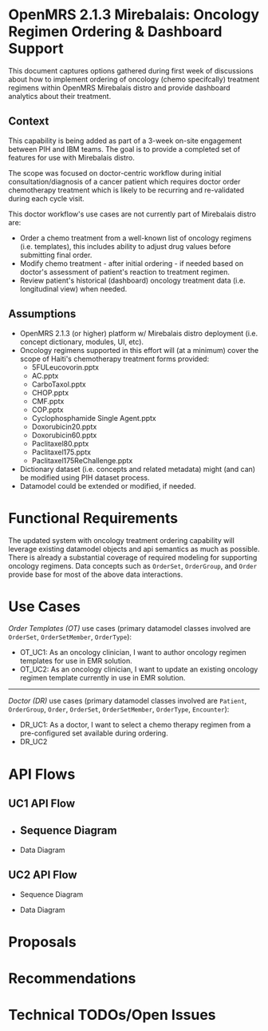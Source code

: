 OpenMRS 2.1.3 Mirebalais: Oncology Regimen Ordering & Dashboard Support
=======================================================================

This document captures options gathered during first week of discussions about how to implement ordering of oncology (chemo specifcally) treatment regimens within OpenMRS Mirebalais distro and provide dashboard analytics about their treatment.

Context
-------

This capability is being added as part of a 3-week on-site engagement between PIH and IBM teams. The goal is to provide a completed set of features for use with Mirebalais distro. 

The scope was focused on doctor-centric workflow during initial consultation/diagnosis of a cancer patient which requires doctor order chemotherapy treatment which is likely to be recurring and re-validated during each cycle visit.

This doctor workflow's use cases are not currently part of Mirebalais distro are:
- Order a chemo treatment from a well-known list of oncology regimens (i.e. templates), this includes ability to adjust drug values before submitting final order.
- Modify chemo treatment - after initial ordering - if needed based on doctor's assessment of patient's reaction to treatment regimen.
- Review patient's historical (dashboard) oncology treatment data (i.e. longitudinal view) when needed.


Assumptions
-----------

- OpenMRS 2.1.3 (or higher) platform w/ Mirebalais distro deployment (i.e. concept dictionary, modules, UI, etc).
- Oncology regimens supported in this effort will (at a minimum) cover the scope of Haiti's chemotherapy treatment forms provided:
    - 5FULeucovorin.pptx
    - AC.pptx
    - CarboTaxol.pptx
    - CHOP.pptx
    - CMF.pptx
    - COP.pptx
    - Cyclophosphamide Single Agent.pptx
    - Doxorubicin20.pptx
    - Doxorubicin60.pptx
    - Paclitaxel80.pptx
    - Paclitaxel175.pptx
    - Paclitaxel175ReChallenge.pptx
- Dictionary dataset (i.e. concepts and related metadata) might (and can) be modified using PIH dataset process.
- Datamodel could be extended or modified, if needed.


Functional Requirements
=======================

The updated system with oncology treatment ordering capability will leverage existing datamodel objects and api semantics as much as possible. There is already a substantial coverage of required modeling for supporting oncology regimens. Data concepts such as `OrderSet`, `OrderGroup`, and `Order` provide base for most of the above data interactions.


Use Cases
=========

*Order Templates (OT)* use cases (primary datamodel classes involved are `OrderSet`, `OrderSetMember`, `OrderType`):
- OT_UC1: As an oncology clinician, I want to author oncology regimen templates for use in EMR solution.
- OT_UC2: As an oncology clinician, I want to update an existing oncology regimen template currently in use in EMR solution.

---

*Doctor (DR)* use cases (primary datamodel classes involved are `Patient`, `OrderGroup`, `Order`, `OrderSet`, `OrderSetMember`, `OrderType`, `Encounter`):
- DR_UC1: As a doctor, I want to select a chemo therapy regimen from a pre-configured set available during ordering.
- DR_UC2


API Flows
=========

UC1 API Flow
------------

- Sequence Diagram
    - 

- Data Diagram


UC2 API Flow
------------

- Sequence Diagram

- Data Diagram


Proposals
=========



Recommendations
===============


Technical TODOs/Open Issues
===========================

